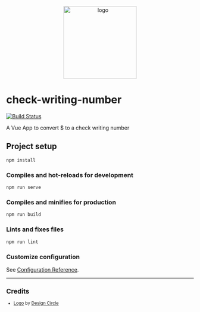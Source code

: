 <div align="center">
    <img src="https://cdn3.iconfinder.com/data/icons/finance-152/64/42-512.png" alt="logo" height="196">
</div>

# check-writing-number

[![Build Status](https://travis-ci.org/zehengl/check-writing-number.svg?branch=master)](https://travis-ci.org/zehengl/check-writing-number)

A Vue App to convert \$ to a check writing number

## Project setup

```
npm install
```

### Compiles and hot-reloads for development

```
npm run serve
```

### Compiles and minifies for production

```
npm run build
```

### Lints and fixes files

```
npm run lint
```

### Customize configuration

See [Configuration Reference](https://cli.vuejs.org/config/).

<hr>

<sup>

## Credits

- [Logo][1] by [Design Circle][2]

</sup>

[1]: https://www.iconfinder.com/icons/3319643/banking_cash_laptop_online_out_icon
[2]: https://www.iconfinder.com/oxy-Nation
